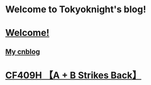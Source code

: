 # Welcome to Tokyoknight's blog!

# [Welcome!](https://seashellbaylor.github.io/Welcome/)

## [My cnblog](https://www.cnblogs.com/SeashellBaylor/)

# [CF409H 【A + B Strikes Back】](https://seashellbaylor.github.io/ProblemCF409H/)
